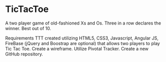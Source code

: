 TicTacToe
=========

A two player game of old-fashioned Xs and Os.  Three in a row declares the winner. Best out of 10.

Requirements
TTT created utilizing HTML5, CSS3, Javascript, Angular JS, FireBase (jQuery and Boostrap are optional) that allows two players to play Tic Tac Toe.
Create a wireframe.
Utilize Pivotal Tracker.
Create a new GitHub repository.


